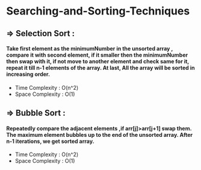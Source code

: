 # Searching-and-Sorting-Techniques


## => Selection Sort :
#### Take first element as the minimumNumber in the unsorted array , compare it with second element, if it smaller then the minimumNumber then swap with it, if not move to another element and check same for it, repeat it till n-1 elements of the array. At last, All the array will be sorted in increasing order.
- Time Complexity : O(n^2)
- Space Complexity : O(1)

## => Bubble Sort :
#### Repeatedly compare the adjacent elements ,if arr[j]>arr[j+1] swap them. The maximum element bubbles up to the end of the unsorted array. After n-1 iterations, we get sorted array.
- Time Complexity : O(n^2)
- Space Complexity : O(1)